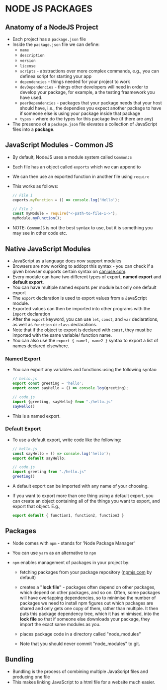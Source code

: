 # NODE JS PACKAGES

## Anatomy of a NodeJS Project

- Each project has a `package.json` file
- Inside the `package.json` file we can define:
  - `name`
  - `description`
  - `version`
  - `license`
  - `scripts` - abstractions over more complex commands, e.g., you can definea script for starting your app
  - `dependencies` - things needed for your project to work
  - `devDependencies` - things other developers will need in order to develop your package, for example, a the testing fraamework you have used.
  - `peerDependencies` - packages that your package needs that your host should have, i.e., the dependies you expect another package to have if someone else is using your package inside that package
  - `types` - where do the types for this package live (if there are any)
- The presence of a `package.json` file elevates a collection of JavaScript files into a **package**.

## JavaScript Modules - Common JS

- By default, NodeJS uses a module system called `CommonJS`
- Each file has an object called `exports` which we can append to
- We can then use an exported function in another file using `require`
- This works as follows:

  ```JavaScript
  // File 1
  exports.myFunction = () => console.log('Hello');

  // File 2
  const myModule = require("<-path-to-file-1->");
  myModule.myFunction();
  ```

- NOTE: `CommonJS` is not the best syntax to use, but it is something you may see in other code etc.

## Native JavaScript Modules

- JavaScript as a language does now support modules
- Browsers are now working to addopt this syntax - you can check if a given browser supports certain syntax on [caniuse.com](https://caniuse.com/).
- Every module can have two different types of export, **named export** and **default export**.
- You can have multiple named exports per module but only one default export
- The `export` declaration is used to export values from a JavaScript module.
- Exported values can then be imported into other programs with the `import` declaration
- After the `export` keyword, you can use `let`, `const`, and `var` declarations, as well as `function` or `class` declarations.
- Note that if the object to export is declared with `const`, they must be imported with the same variable/ function name.
- You can also use the `export { name1, name2 }` syntax to export a list of names declared elsewhere.

### Named Export

- You can export any variables and functions using the following syntax:

  ```JavaScript
  // hello.js
  export const greeting = 'hello';
  export const sayHello = () => console.log(greeting);

  // code.js
  import {greeting, sayHello} from "./hello.js"
  sayHello()
  ```

- This is a named export.

### Default Export

- To use a default export, write code like the following:

  ```JavaScript
  // hello.js
  const sayHello = () => console.log('hello');
  export default sayHello;

  // code.js
  import greeting from "./hello.js"
  greeting()
  ```

- A default export can be imported with any name of your choosing.
- If you want to export more than one thing using a default export, you can create an object containing all of the things you want to export, and export that object. E.g.,
  ```JavaScript
  export default { function1, function2, function3 }
  ```

## Packages

- Node comes with `npm` - stands for 'Node Package Manager'
- You can use `yarn` as an alternative to `npm`
- `npm` enables management of packages in your project by:

  - fetching packages from your package repository ([npmjs.com](https://www.npmjs.com/) by default)

  - creates a **"lock file"** - packages often depend on other packages, which depend on other packages, and so on. Often, some packages will have overlapping dependencies, so to minimise the number of packages we need to install npm figures out which packages are shared and only gets one copy of them, rather than multiple. It then puts this package dependency tree, which it has minimised, into the **lock file** so that if someone else downloads your package, they import the exact same modules as you.

  - places package code in a directory called "node_modules"

  - Note that you should never commit "node_modules" to git.

## Bundling

- Bundling is the process of combining multiple JavaScript files and producing one file
- This makes linking JavaScript to a html file for a website much easier.
